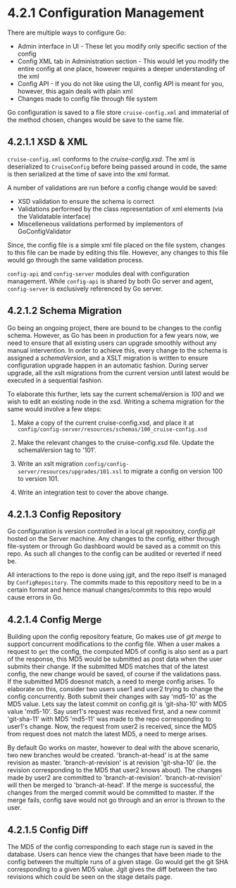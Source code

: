 # 4.2.1 Configuration Management

There are multiple ways to configure Go:

* Admin interface in UI - These let you modify only specific section of the config
* Config XML tab in Administration section - This would let you modify the entire config at one place, however requires a deeper understanding of the xml
* Config API - If you do not like using the UI, config API is meant for you, however, this again deals with plain xml
* Changes made to config file through file system

Go configuration is saved to a file store `cruise-config.xml` and immaterial of the method chosen, changes would be save to the same file.

## 4.2.1.1 XSD & XML

`cruise-config.xml` conforms to the *cruise-config.xsd*. The xml is deserialized to `CruiseConfig` before being passed around in code, the same is then serialized at the time of save into the xml format.

A number of validations are run before a config change would be saved:
* XSD validation to ensure the schema is correct
* Validations performed by the class representation of xml elements (via the Validatable interface)
* Miscelleneous validations performed by implementors of GoConfigValidator

Since, the config file is a simple xml file placed on the file system, changes to this file can be made by editing this file. However, any changes to this file would go through the same validation process.

`config-api` and `config-server` modules deal with configuration management. While `config-api` is shared by both Go server and agent, `config-server` is exclusively referenced by Go server.

## 4.2.1.2 Schema Migration

Go being an ongoing project, there are bound to be changes to the config schema. However, as Go has been in production for a few years now, we need to ensure that all existing users can upgrade smoothly without any manual intervention. In order to achieve this, every change to the schema is assigned a *schemaVersion*, and a XSLT migration is written to ensure configuration upgrade happen in an automatic fashion.
During server upgrade, all the xslt migrations from the current version until latest would be executed in a sequential fashion.

To elaborate this further, lets say the current schemaVersion is *100* and we wish to edit an existing node in the xsd. Writing a schema migration for the same would involve a few steps:

1. Make a copy of the current cruise-config.xsd, and place it at `config/config-server/resources/schemas/100_cruise-config.xsd`

2. Make the relevant changes to the cruise-config.xsd file. Update the schemaVersion tag to '101'.

3. Write an xslt migration `config/config-server/resources/upgrades/101.xsl` to migrate a config on version 100 to version 101. 

4. Write an integration test to cover the above change.

## 4.2.1.3 Config Repository

Go configuration is version controlled in a local git repository, *config.git* hosted on the Server machine. Any changes to the config, either through file-system or through Go dashboard would be saved as a commit on this repo. As such all changes to the config can be audited or reverted if need be. 

All interactions to the repo is done using jgit, and the repo itself is managed by `ConfigRepository`. The commits made to this repository need to be in a certain format and hence manual changes/commits to this repo would cause errors in Go.

## 4.2.1.4 Config Merge

Building upon the config repository feature, Go makes use of *git merge* to support concurrent modifications to the config file. 
When a user makes a request to `get` the config, the computed MD5 of config is also sent as a part of the response, this MD5 would be submitted as post data when the user submits their change. If the submitted MD5 matches that of the latest config, the new change would be saved, of course if the validations pass.  
If the submitted MD5 doesnot match, a need to merge config arises. 
To elaborate on this, consider two users user1 and user2 trying to change the config concurrently. Both submit their changes with say 'md5-10'  as the MD5 value.
Lets say the latest commit on config.git is 'git-sha-10' with MD5 value 'md5-10'. Say user1's request was received first, and a new commit 'git-sha-11' with MD5 'md5-11' was made to the repo corresponding to user1's change.
Now, the request from user2 is received, since the MD5 from request does not match the latest MD5, a need to merge arises. 

By default Go works on master, however to deal with the above scenario, two new branches would be created. 
'branch-at-head' is at the same revision as master. 
'branch-at-revision' is at revision 'git-sha-10' (ie. the revision corresponding to the MD5 that user2 knows about). The changes made by user2 are committed to 'branch-at-revision'. 'branch-at-revision' will then be merged to 'branch-at-head'. 
If the merge is successful, the changes from the merged commit would be committed to master. 
If the merge fails, config save would not go through and an error is thrown to the user.

## 4.2.1.5 Config Diff

The MD5 of the config corresponding to each stage run is saved in the database. Users can hence view the changes that have been made to the config between the multiple runs of a given stage. Go would get the git SHA corresponding to a given MD5 value. Jgit gives the diff between the two revisions which could be seen on the stage details page.  
